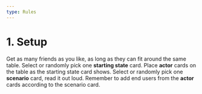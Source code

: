 ```yaml
---
type: Rules
---
```


# 1. Setup

Get as many friends as you like, as long as they can fit around the same table.
Select or randomly pick one **starting state** card. Place **actor** cards on the table as the starting state card shows. Select or randomly pick one **scenario** card, read it out loud.
Remember to add end users from the **actor** cards according to the scenario card.
